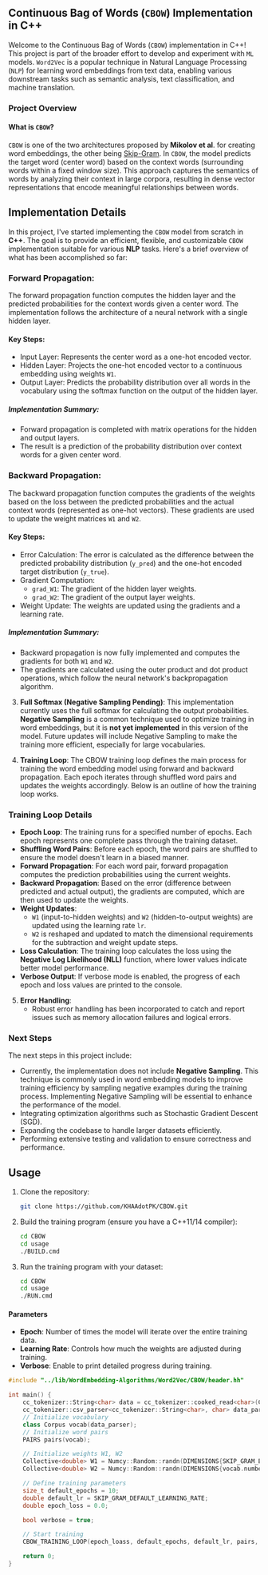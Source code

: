 ## Continuous Bag of Words (`CBOW`) Implementation in C++
Welcome to the Continuous Bag of Words (`CBOW`) implementation in C++! This project is part of the broader effort to develop and experiment with `ML` models. `Word2Vec` is a popular technique in Natural Language Processing (`NLP`) for learning word embeddings from text data, enabling various downstream tasks such as semantic analysis, text classification, and machine translation.
### Project Overview
#### What is `CBOW`?
`CBOW` is one of the two architectures proposed by **Mikolov et al**. for creating word embeddings, the other being [Skip-Gram](https://github.com/KHAAdotPK/skip-gram.git). In `CBOW`, the model predicts the target word (center word) based on the context words (surrounding words within a fixed window size). This approach captures the semantics of words by analyzing their context in large corpora, resulting in dense vector representations that encode meaningful relationships between words.
## Implementation Details
In this project, I've started implementing the `CBOW` model from scratch in **C++**. The goal is to provide an efficient, flexible, and customizable `CBOW` implementation suitable for various **NLP** tasks. Here's a brief overview of what has been accomplished so far:

### Forward Propagation:
The forward propagation function computes the hidden layer and the predicted probabilities for the context words given a center word. The implementation follows the architecture of a neural network with a single hidden layer.
#### Key Steps:
- Input Layer: Represents the center word as a one-hot encoded vector.
- Hidden Layer: Projects the one-hot encoded vector to a continuous embedding using weights `W1`.
- Output Layer: Predicts the probability distribution over all words in the vocabulary using the softmax function on the output of the hidden layer.
##### Implementation Summary:
- Forward propagation is completed with matrix operations for the hidden and output layers.
- The result is a prediction of the probability distribution over context words for a given center word.

### Backward Propagation:
The backward propagation function computes the gradients of the weights based on the loss between the predicted probabilities and the actual context words (represented as one-hot vectors). These gradients are used to update the weight matrices `W1` and `W2`.
#### Key Steps:
- Error Calculation: The error is calculated as the difference between the predicted probability distribution (`y_pred`) and the one-hot encoded target distribution (`y_true`).
- Gradient Computation:
   * `grad_W1`: The gradient of the hidden layer weights.
   * `grad_W2`: The gradient of the output layer weights.   
- Weight Update: The weights are updated using the gradients and a learning rate.
##### Implementation Summary:
- Backward propagation is now fully implemented and computes the gradients for both `W1` and `W2`.
- The gradients are calculated using the outer product and dot product operations, which follow the neural network's backpropagation algorithm.

3. **Full Softmax (Negative Sampling Pending)**:
This implementation currently uses the full softmax for calculating the output probabilities. **Negative Sampling** is a common technique used to optimize training in word embeddings, but it is **not yet implemented** in this version of the model. 
Future updates will include Negative Sampling to make the training more efficient, especially for large vocabularies.

4. **Training Loop**:
The CBOW training loop defines the main process for training the word embedding model using forward and backward propagation. Each epoch iterates through shuffled word pairs and updates the weights accordingly. Below is an outline of how the training loop works.
### Training Loop Details
- **Epoch Loop**: The training runs for a specified number of epochs. Each epoch represents one complete pass through the training dataset.
- **Shuffling Word Pairs**: Before each epoch, the word pairs are shuffled to ensure the model doesn't learn in a biased manner.
- **Forward Propagation**: For each word pair, forward propagation computes the prediction probabilities using the current weights.
- **Backward Propagation**: Based on the error (difference between predicted and actual output), the gradients are computed, which are then used to update the weights.
- **Weight Updates**: 
  - `W1` (input-to-hidden weights) and `W2` (hidden-to-output weights) are updated using the learning rate `lr`.
  - `W2` is reshaped and updated to match the dimensional requirements for the subtraction and weight update steps.
- **Loss Calculation**: The training loop calculates the loss using the **Negative Log Likelihood (NLL)** function, where lower values indicate better model performance.
- **Verbose Output**: If verbose mode is enabled, the progress of each epoch and loss values are printed to the console.
    
5. **Error Handling**:
    - Robust error handling has been incorporated to catch and report issues such as memory allocation failures and logical errors.
    
### Next Steps
The next steps in this project include:
- Currently, the implementation does not include **Negative Sampling**. This technique is commonly used in word embedding models to improve training efficiency by sampling negative examples during the training process. Implementing Negative Sampling will be essential to enhance the performance of the model.
- Integrating optimization algorithms such as Stochastic Gradient Descent (SGD).
- Expanding the codebase to handle larger datasets efficiently.
- Performing extensive testing and validation to ensure correctness and performance.
## Usage

1. Clone the repository:
    ```bash
    git clone https://github.com/KHAAdotPK/CBOW.git
    ```
2. Build the training program (ensure you have a C++11/14 compiler):
    ```bash
    cd CBOW
    cd usage
    ./BUILD.cmd    
    ```
3. Run the training program with your dataset:
    ```bash
    cd CBOW
    cd usage
    ./RUN.cmd
    ```

#### Parameters
- **Epoch**: Number of times the model will iterate over the entire training data.
- **Learning Rate**: Controls how much the weights are adjusted during training.
- **Verbose**: Enable to print detailed progress during training.

```cpp
#include "../lib/WordEmbedding-Algorithms/Word2Vec/CBOW/header.hh"

int main() {
    cc_tokenizer::String<char> data = cc_tokenizer::cooked_read<char>(CBOW_DEFAULT_CORPUS_FILE);
    cc_tokenizer::csv_parser<cc_tokenizer::String<char>, char> data_parser(data);
    // Initialize vocabulary
    class Corpus vocab(data_parser);
    // Initialize word pairs    
    PAIRS pairs(vocab);

    // Initialize weights W1, W2
    Collective<double> W1 = Numcy::Random::randn(DIMENSIONS{SKIP_GRAM_EMBEDDNG_VECTOR_SIZE, vocab.numberOfUniqueTokens(), NULL, NULL});
    Collective<double> W2 = Numcy::Random::randn(DIMENSIONS{vocab.numberOfUniqueTokens(), SKIP_GRAM_EMBEDDNG_VECTOR_SIZE, NULL, NULL});

    // Define training parameters    
    size_t default_epochs = 10;
    double default_lr = SKIP_GRAM_DEFAULT_LEARNING_RATE;    
    double epoch_loss = 0.0;

    bool verbose = true;

    // Start training    
    CBOW_TRAINING_LOOP(epoch_loass, default_epochs, default_lr, pairs, double, verbose, vocab, W1, W2);

    return 0;
}
```

